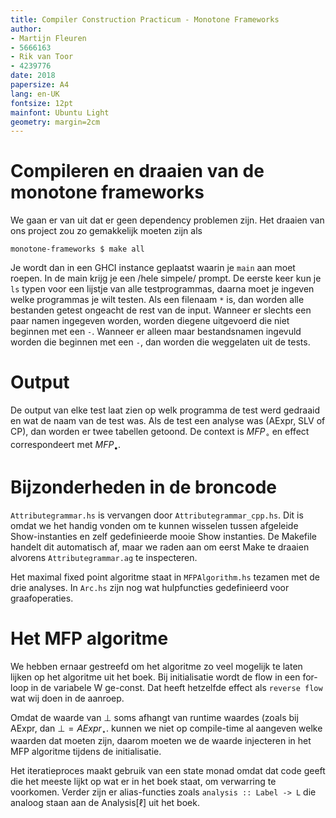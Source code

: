 ```yaml
---
title: Compiler Construction Practicum - Monotone Frameworks
author:
- Martijn Fleuren
- 5666163
- Rik van Toor
- 4239776
date: 2018
papersize: A4
lang: en-UK
fontsize: 12pt
mainfont: Ubuntu Light
geometry: margin=2cm
---
```


# Compileren en draaien van de monotone frameworks

We gaan er van uit dat er geen dependency problemen zijn. Het draaien van ons
project zou zo gemakkelijk moeten zijn als

    monotone-frameworks $ make all

Je wordt dan in een GHCI instance geplaatst waarin je `main` aan moet roepen. In
de main krijg je een /hele simpele/ prompt. De eerste keer kun je `ls` typen voor
een lijstje van alle testprogrammas, daarna moet je ingeven welke programmas je
wilt testen. Als een filenaam `*` is, dan worden alle bestanden getest ongeacht
de rest van de input. Wanneer er slechts een paar namen ingegeven worden, worden
diegene uitgevoerd die niet beginnen met een `-`. Wanneer er alleen maar
bestandsnamen ingevuld worden die beginnen met een `-`, dan worden die weggelaten
uit de tests.

# Output
De output van elke test laat zien op welk programma de test werd gedraaid en wat
de naam van de test was. Als de test een analyse was (AExpr, SLV of CP), dan
worden er twee tabellen getoond. De context is $MFP_\circ$ en effect
correspondeert met $MFP_\bullet$.

# Bijzonderheden in de broncode
`Attributegrammar.hs` is vervangen door `Attributegrammar_cpp.hs`. Dit is omdat we het
handig vonden om te kunnen wisselen tussen afgeleide Show-instanties en zelf
gedefinieerde mooie Show instanties. De Makefile handelt dit automatisch af,
maar we raden aan om eerst Make te draaien alvorens `Attributegrammar.ag` te
inspecteren.

Het maximal fixed point algoritme staat in `MFPAlgorithm.hs` tezamen met de drie
analyses. In `Arc.hs` zijn nog wat hulpfuncties gedefinieerd voor graafoperaties.

# Het MFP algoritme
We hebben ernaar gestreefd om het algoritme zo veel mogelijk te laten lijken op
het algoritme uit het boek. Bij initialisatie wordt de flow in een for-loop in
de variabele W ge-const. Dat heeft hetzelfde effect als `reverse flow` wat wij
doen in de aanroep.

Omdat de waarde van $\bot$ soms afhangt van runtime waardes (zoals bij AExpr,
dan $\bot = AExpr_\star$. kunnen we niet op compile-time al aangeven welke
waarden dat moeten zijn, daarom moeten we de waarde injecteren in het MFP
algoritme tijdens de initialisatie.

Het iteratieproces maakt gebruik van een state monad omdat dat code geeft die
het meeste lijkt op wat er in het boek staat, om verwarring te voorkomen. Verder
zijn er alias-functies zoals `analysis :: Label -> L` die analoog staan aan de
Analysis[$\ell$] uit het boek.
